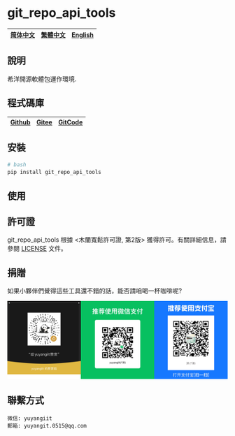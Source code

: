 <!--
 * @Author: 余洋 yuyangit.0515@qq.com
 * @Date: 2024-10-18 13:02:22
 * @LastEditors: 余洋 yuyangit.0515@qq.com
 * @LastEditTime: 2024-10-23 20:51:56
 * @FilePath: /git_repo_api_tools/readme/README.zh-hant.md
 * @Description: 这是默认设置,请设置`customMade`, 打开koroFileHeader查看配置 进行设置: https://github.com/OBKoro1/koro1FileHeader/wiki/%E9%85%8D%E7%BD%AE
-->
# git_repo_api_tools

| [简体中文](../README.md)         | [繁體中文](./README.zh-hant.md)        |                      [English](./README.en.md)          |
| ----------- | -------------|---------------------------------------|

## 說明

希洋開源軟體包運作環境.

## 程式碼庫

| [Github](https://github.com/xy-base/git_repo_api_tools.git)         | [Gitee](https://gitee.com/xy-opensource/git_repo_api_tools.git)        |                      [GitCode](https://gitcode.com/xy-opensource/git_repo_api_tools.git)          |
| ----------- | -------------|---------------------------------------|


## 安裝

```bash
# bash
pip install git_repo_api_tools
```

## 使用


## 許可證
git_repo_api_tools 根據 <木蘭寬鬆許可證, 第2版> 獲得許可。有關詳細信息，請參閱 [LICENSE](../LICENSE) 文件。

## 捐贈

如果小夥伴們覺得這些工具還不錯的話，能否請咱喝一杯咖啡呢?  

![pay-total](./pay-total.png)

## 聯繫方式

```
微信: yuyangiit
郵箱: yuyangit.0515@qq.com
```